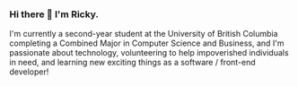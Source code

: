 ### Hi there 👋 I'm Ricky.

I'm currently a second-year student at the University of British Columbia completing a Combined Major in Computer Science and Business, and I'm passionate about technology, volunteering to help impoverished individuals in need, and learning new exciting things as a software / front-end developer!
<!--
**rickylai248/rickylai248** is a ✨ _special_ ✨ repository because its `README.md` (this file) appears on your GitHub profile.
